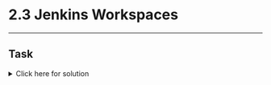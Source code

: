 # 2.3 Jenkins Workspaces
---
## Task
   
<details>
  <summary>Click here for solution</summary>

  ## Solution
  
</details>
